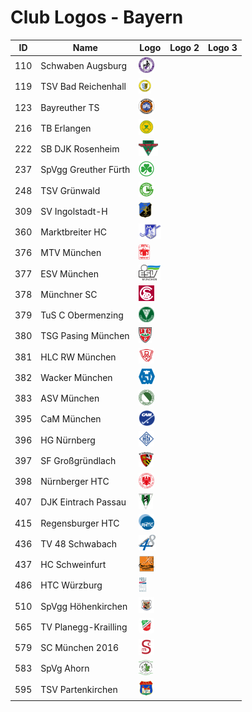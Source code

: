 # Club Logos - Bayern

| ID | Name | Logo | Logo 2| Logo 3 |
|:-:|---|---|---|---|
| 110 | Schwaben Augsburg | <img src="/png/clubs/bay/110_aug.png" height="25px" /> | | |
| 119 | TSV Bad Reichenhall | <img src="/png/clubs/bay/119_rei.png" height="25px" /> | | |
| 123 | Bayreuther TS | <img src="/png/clubs/bay/123_bts.png" height="25px" /> | | |
| 216 | TB Erlangen | <img src="/png/clubs/bay/216_tbe.png" height="25px" /> | | |
| 222 | SB DJK Rosenheim | <img src="/png/clubs/bay/222_sbr.png" height="25px" /> | | |
| 237 | SpVgg Greuther Fürth | <img src="/png/clubs/bay/237_fuerth.png" height="25px" /> | | |
| 248 | TSV Grünwald | <img src="/png/clubs/bay/248_gw.png" height="25px" /> | | |
| 309 | SV Ingolstadt-H | <img src="/png/clubs/bay/309_svi.png" height="25px" /> | | |
| 360 | Marktbreiter HC | <img src="/png/clubs/bay/360_mhc.png" height="25px" /> | | |
| 376 | MTV München | <img src="/png/clubs/bay/376_mtv.png" height="25px" /> | | |
| 377 | ESV München | <img src="/png/clubs/bay/377_esv.png" height="25px" /> | | |
| 378 | Münchner SC | <img src="/png/clubs/bay/378_msc.png" height="25px" /> | | |
| 379 | TuS C Obermenzing | <img src="/png/clubs/bay/379_tus.png" height="25px" /> | | |
| 380 | TSG Pasing München | <img src="/png/clubs/bay/380_tsg.png" height="25px" /> | | |
| 381 | HLC RW München | <img src="/png/clubs/bay/381_rwm.png" height="25px" /> | | |
| 382 | Wacker München | <img src="/png/clubs/bay/382_hcw.png" height="25px" /> | | |
| 383 | ASV München | <img src="/png/clubs/bay/383_asv.png" height="25px" /> | | |
| 395 | CaM München | <img src="/png/clubs/bay/395_cam.png" height="25px" /> | | |
| 396 | HG Nürnberg | <img src="/png/clubs/bay/396_hgn.png" height="25px" /> | | |
| 397 | SF Großgründlach | <img src="/png/clubs/bay/397_sfg.png" height="25px" /> | | |
| 398 | Nürnberger HTC | <img src="/png/clubs/bay/398_nhtc.png" height="25px" /> | | |
| 407 | DJK Eintrach Passau | <img src="/png/clubs/bay/407_pass.png" height="25px" /> | | |
| 415 | Regensburger HTC | <img src="/png/clubs/bay/415_rhtc.png" height="25px" /> | | |
| 436 | TV 48 Schwabach | <img src="/png/clubs/bay/436_tv48.png" height="25px" /> | | |
| 437 | HC Schweinfurt | <img src="/png/clubs/bay/437_hcs.png" height="25px" /> | | |
| 486 | HTC Würzburg | <img src="/png/clubs/bay/486_htcw.png" height="25px" /> | | |
| 510 | SpVgg Höhenkirchen | <img src="/png/clubs/bay/510_hoeki.png" height="25px" /> | | |
| 565 | TV Planegg-Krailling | <img src="/png/clubs/bay/565_plkr.png" height="25px" /> | | |
| 579 | SC München 2016 | <img src="/png/clubs/bay/579_scm16.png" height="25px" /> | | |
| 583 | SpVg Ahorn | <img src="/png/clubs/bay/583_ahorn.png" height="25px" /> | | |
| 595 | TSV Partenkirchen | <img src="/png/clubs/bay/595_gap.png" height="25px" /> | | |

